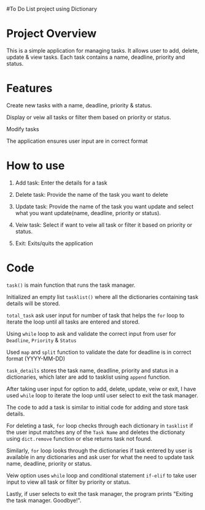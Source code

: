 #To Do List project using Dictionary

# Project Overview
This is a simple application for managing tasks. It  allows user to add, delete, update & view tasks. Each  task contains a name, deadline, priority and status.

# Features

Create new tasks with a name, deadline, priority & status.

Display or veiw all tasks or filter them based on priority or status.

Modify tasks

The application ensures user input are in correct format

# How to use

1. Add task: Enter the details for a task

2. Delete task: Provide the name of the task you want to delete

3. Update task: Provide the name of the task you want update and select what you want update(name, deadline, priority or status).

4. Veiw task: Select if want to veiw all task  or filter it based on priority or status.

0. Exit: Exits/quits the application


# Code

`task()` is main function that runs the task manager.

Initialized an empty list `tasklist()` where all the dictionaries containing task details will be stored.

`total_task` ask user input for number of task that helps the `for` loop to iterate the loop until all tasks are entered and stored.

Using `while` loop to ask and validate the correct input from user for `Deadline`, `Priority` & `Status`

Used `map` and `split` function to validate the date for deadline is in correct format (YYYY-MM-DD)

`task_details` stores the task name, deadline, priority and status in a dictionaries, which later are add to tasklist using `append` function.

After taking user input for option to add, delete, update, veiw or exit, I have used `while` loop to iterate the loop until user select to exit the task manager.

The code to add a task is similar to initial code for adding and store task details.

For deleting a task, `for` loop checks through each dictionary in `tasklist` if the user input matches any of the `Task Name` and deletes the dictionaty using `dict.remove` function or else returns task not found.

Similarly, `for` loop looks through the dictionaries if task entered by user is available in any dictionaries and ask user for what the need to update task name, deadline, priority or status.

Veiw option uses `while` loop and conditional statement `if-elif` to take user input to view all task or filter by priority or status.

Lastly, if user selects to exit the task manager, the program prints "Exiting the task manager. Goodbye!".

